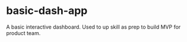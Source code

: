 # basic-dash-app
A basic interactive dashboard. Used to up skill as prep to build MVP for product team.

